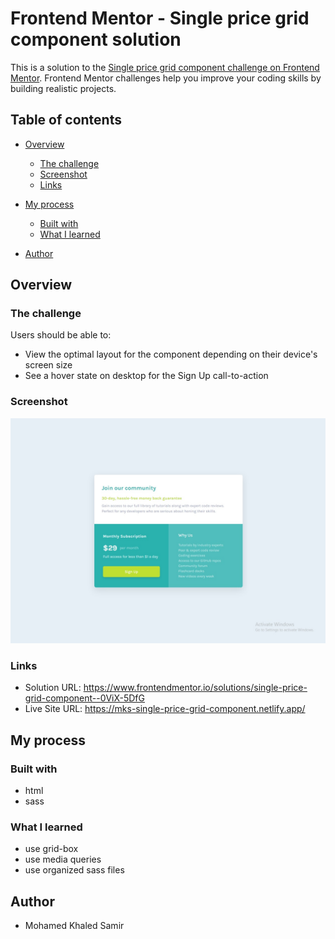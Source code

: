 # Frontend Mentor - Single price grid component solution

This is a solution to the [Single price grid component challenge on Frontend Mentor](https://www.frontendmentor.io/challenges/single-price-grid-component-5ce41129d0ff452fec5abbbc). Frontend Mentor challenges help you improve your coding skills by building realistic projects.

## Table of contents

- [Overview](#overview)
  - [The challenge](#the-challenge)
  - [Screenshot](#screenshot)
  - [Links](#links)
- [My process](#my-process)

  - [Built with](#built-with)
  - [What I learned](#what-i-learned)

- [Author](#author)

## Overview

### The challenge

Users should be able to:

- View the optimal layout for the component depending on their device's screen size
- See a hover state on desktop for the Sign Up call-to-action

### Screenshot

![](./screenshot.jpg)

### Links

- Solution URL: https://www.frontendmentor.io/solutions/single-price-grid-component--0ViX-5DfG
- Live Site URL: https://mks-single-price-grid-component.netlify.app/

## My process

### Built with

- html
- sass

### What I learned

- use grid-box
- use media queries
- use organized sass files

## Author

- Mohamed Khaled Samir
